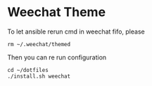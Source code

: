 # Weechat Theme

To let ansible rerun cmd in weechat fifo, please
```
rm ~/.weechat/themed
```
Then you can re run configuration
```
cd ~/dotfiles
./install.sh weechat
```
